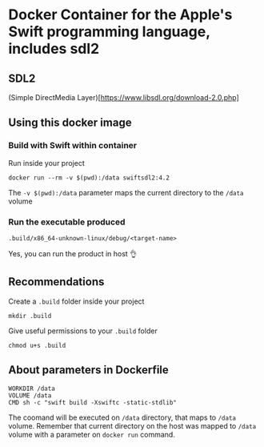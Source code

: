 # Docker Container for the Apple's Swift programming language, includes sdl2

## SDL2

(Simple DirectMedia Layer)[https://www.libsdl.org/download-2.0.php]

## Using this docker image

### Build with Swift within container

Run inside your project

    docker run --rm -v $(pwd):/data swiftsdl2:4.2

The `-v $(pwd):/data` parameter maps the current directory to the `/data` volume

### Run the executable produced

    .build/x86_64-unknown-linux/debug/<target-name>

Yes, you can run the product in host 👌

## Recommendations

Create a `.build` folder inside your project

    mkdir .build

Give useful permissions to your `.build` folder

    chmod u+s .build

## About parameters in Dockerfile

    WORKDIR /data  
    VOLUME /data  
    CMD sh -c "swift build -Xswiftc -static-stdlib"

The coomand will be executed on `/data` directory, that maps to `/data` volume.
Remember that current directory on the host was mapped to `/data` volume with a parameter on `docker run` command.
